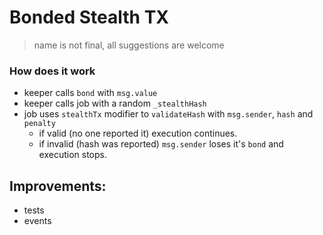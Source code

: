 # Bonded Stealth TX
> name is not final, all suggestions are welcome


### How does it work

- keeper calls `bond` with `msg.value`
- keeper calls job with a random `_stealthHash`
- job uses `stealthTx` modifier to `validateHash` with `msg.sender`, `hash` and `penalty`
    - if valid (no one reported it) execution continues.
    - if invalid (hash was reported) `msg.sender` loses it's `bond` and execution stops.


## Improvements:

- tests
- events
